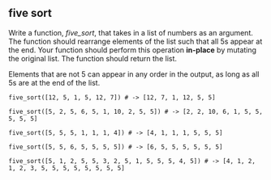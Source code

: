 ## five sort

Write a function, _five_sort_, that takes in a list of numbers as an argument. The function should rearrange elements of the list such that all 5s appear at the end. Your function should perform this operation **in-place** by mutating the original list. The function should return the list.

Elements that are not 5 can appear in any order in the output, as long as all 5s are at the end of the list.

`five_sort([12, 5, 1, 5, 12, 7]) # -> [12, 7, 1, 12, 5, 5]`

`five_sort([5, 2, 5, 6, 5, 1, 10, 2, 5, 5]) # -> [2, 2, 10, 6, 1, 5, 5, 5, 5, 5]`

`five_sort([5, 5, 5, 1, 1, 1, 4]) # -> [4, 1, 1, 1, 5, 5, 5]`

`five_sort([5, 5, 6, 5, 5, 5, 5]) # -> [6, 5, 5, 5, 5, 5, 5]`

`five_sort([5, 1, 2, 5, 5, 3, 2, 5, 1, 5, 5, 5, 4, 5]) # -> [4, 1, 2, 1, 2, 3, 5, 5, 5, 5, 5, 5, 5, 5]`